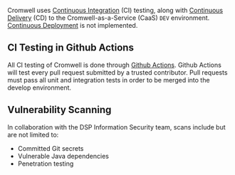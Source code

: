Cromwell uses [Continuous Integration](https://en.wikipedia.org/wiki/Continuous_integration) (CI) testing, along with [Continuous Delivery](https://en.wikipedia.org/wiki/Continuous_delivery) (CD) to the Cromwell-as-a-Service (CaaS) `DEV` environment. [Continuous Deployment](https://en.wikipedia.org/wiki/Continuous_deployment) is not implemented.

## CI Testing in Github Actions

All CI testing of Cromwell is done through [Github Actions](https://github.com/broadinstitute/cromwell/actions). Github Actions will test every pull request submitted by a trusted contributor. Pull requests must pass all unit and integration tests in order to be merged into the develop environment. 

## Vulnerability Scanning

In collaboration with the DSP Information Security team, scans include but are not limited to:

- Committed Git secrets
- Vulnerable Java dependencies
- Penetration testing
